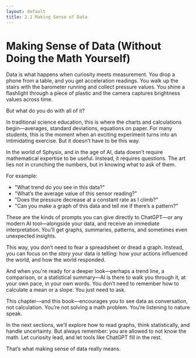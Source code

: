 ```yaml
---
layout: default
title: 2.1 Making Sense of Data
---
```


# Making Sense of Data (Without Doing the Math Yourself)

Data is what happens when curiosity meets measurement. You drop a phone from a table, and you get acceleration readings. You walk up the stairs with the barometer running and collect pressure values. You shine a flashlight through a piece of plastic and the camera captures brightness values across time.

But what do you do with all of it?

In traditional science education, this is where the charts and calculations begin—averages, standard deviations, equations on paper. For many students, this is the moment when an exciting experiment turns into an intimidating exercise. But it doesn’t have to be this way.

In the world of Sphysix, and in the age of AI, data doesn’t require mathematical expertise to be useful. Instead, it requires questions. The art lies not in crunching the numbers, but in knowing what to ask of them.

For example:

- "What trend do you see in this data?"
- "What’s the average value of this sensor reading?"
- "Does the pressure decrease at a constant rate as I climb?"
- "Can you make a graph of this data and tell me if there’s a pattern?"

These are the kinds of prompts you can give directly to ChatGPT—or any modern AI tool—alongside your data, and receive an immediate interpretation. You’ll get graphs, summaries, patterns, and sometimes even unexpected insights.

This way, you don’t need to fear a spreadsheet or dread a graph. Instead, you can focus on the *story* your data is telling: how your actions influenced the world, and how the world responded.

And when you're ready for a deeper look—perhaps a trend line, a comparison, or a statistical summary—AI is there to walk you through it, at your own pace, in your own words. You don’t need to remember how to calculate a mean or a slope. You just need to ask.

This chapter—and this book—encourages you to see data as conversation, not calculation. You’re not solving a math problem. You’re listening to nature speak.

In the next sections, we’ll explore how to read graphs, think statistically, and handle uncertainty. But always remember: you are allowed to not know the math. Let curiosity lead, and let tools like ChatGPT fill in the rest.

That’s what making sense of data really means.
